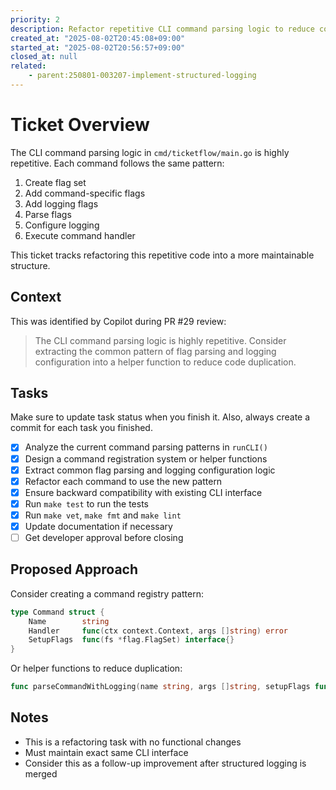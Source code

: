 ```yaml
---
priority: 2
description: Refactor repetitive CLI command parsing logic to reduce code duplication
created_at: "2025-08-02T20:45:08+09:00"
started_at: "2025-08-02T20:56:57+09:00"
closed_at: null
related:
    - parent:250801-003207-implement-structured-logging
---
```


# Ticket Overview

The CLI command parsing logic in `cmd/ticketflow/main.go` is highly repetitive. Each command follows the same pattern:
1. Create flag set
2. Add command-specific flags
3. Add logging flags
4. Parse flags
5. Configure logging
6. Execute command handler

This ticket tracks refactoring this repetitive code into a more maintainable structure.

## Context

This was identified by Copilot during PR #29 review:
> The CLI command parsing logic is highly repetitive. Consider extracting the common pattern of flag parsing and logging configuration into a helper function to reduce code duplication.

## Tasks
Make sure to update task status when you finish it. Also, always create a commit for each task you finished.

- [x] Analyze the current command parsing patterns in `runCLI()`
- [x] Design a command registration system or helper functions
- [x] Extract common flag parsing and logging configuration logic
- [x] Refactor each command to use the new pattern
- [x] Ensure backward compatibility with existing CLI interface
- [x] Run `make test` to run the tests
- [x] Run `make vet`, `make fmt` and `make lint`
- [x] Update documentation if necessary
- [ ] Get developer approval before closing

## Proposed Approach

Consider creating a command registry pattern:
```go
type Command struct {
    Name        string
    Handler     func(ctx context.Context, args []string) error
    SetupFlags  func(fs *flag.FlagSet) interface{}
}
```

Or helper functions to reduce duplication:
```go
func parseCommandWithLogging(name string, args []string, setupFlags func(fs *flag.FlagSet) interface{}) (*flag.FlagSet, interface{}, error)
```

## Notes

- This is a refactoring task with no functional changes
- Must maintain exact same CLI interface
- Consider this as a follow-up improvement after structured logging is merged